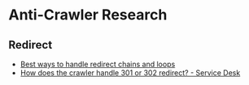 # Anti-Crawler Research

## Redirect

* [Best ways to handle redirect chains and loops](https://www.oncrawl.com/webinars/handle-redirect-chains-loops/)
* [How does the crawler handle 301 or 302 redirect? - Service Desk](https://sajari.atlassian.net/servicedesk/customer/portal/5/article/219152657)
